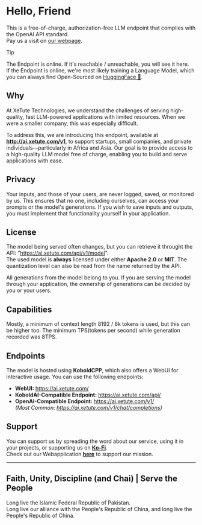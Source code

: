 # Hello, Friend
This is a free-of-charge, authorization-free LLM endpoint that complies with the OpenAI API standard.  
Pay us a visit on [our webpage](https://xetute.com/).  

> [!TIP]
> The Endpoint is online. If it's reachable / unreachable, you will see it here.  
> If the Endpoint is online, we're most likely training a Language Model, which you can always find Open-Sourced on [HuggingFace 🤗](https://huggingface.co/XeTute).

## Why
At XeTute Technologies, we understand the challenges of serving high-quality, fast LLM-powered applications with limited resources. When we were a smaller company, this was especially difficult.

To address this, we are introducing this endpoint, available at **http://ai.xetute.com/v1**, to support startups, small companies, and private individuals—particularly in Africa and Asia. Our goal is to provide access to a high-quality LLM model free of charge, enabling you to build and serve applications with ease.

## Privacy
Your inputs, and those of your users, are never logged, saved, or monitored by us. This ensures that no one, including ourselves, can access your prompts or the model's generations.
If you wish to save inputs and outputs, you must implement that functionality yourself in your application.

## License
The model being served often changes, but you can retrieve it throught the API: "https://ai.xetute.com/api/v1/model".  
The used model is **always** licensed under either **Apache 2.0** or **MIT**. The quantization level can also be read from the name returned by the API.  

All generations from the model belong to you. If you are serving the model through your application, the ownership of generations can be decided by you or your users.

## Capabilities
Mostly, a minimum of context length 8192  / 8k tokens is used, but this can be higher too. The minimum TPS(tokens per second) while generation recorded was 8TPS.

## Endpoints
The model is hosted using **KoboldCPP**, which also offers a WebUI for interactive usage. You can use the following endpoints:

- **WebUI:** https://ai.xetute.com/
- **KoboldAI-Compatible Endpoint:** https://ai.xetute.com/api/
- **OpenAI-Compatible Endpoint:** https://ai.xetute.com/v1/  
  *(Most Common: https://ai.xetute.com/v1/chat/completions)*

## Support
You can support us by spreading the word about our service, using it in your projects, or supporting us on **[Ko-Fi](https://ko-fi.com/xetute)**.<br>
Check out our Webapplication **[here](https://xetute.com/)** to support our mission.

---

## Faith, Unity, Discipline (and Chai) | Serve the People
Long live the Islamic Federal Republic of Pakistan.  
Long live our alliance with the People's Republic of China, and long live the People's Republic of China.
